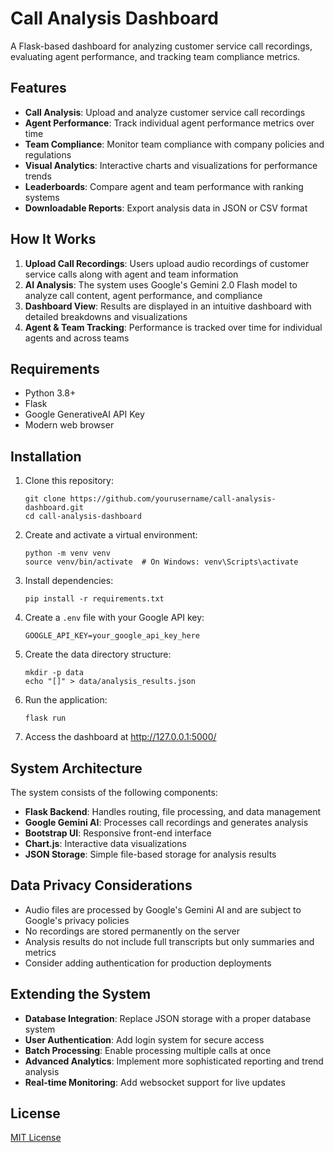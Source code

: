 # Call Analysis Dashboard

A Flask-based dashboard for analyzing customer service call recordings, evaluating agent performance, and tracking team compliance metrics.

## Features

- **Call Analysis**: Upload and analyze customer service call recordings
- **Agent Performance**: Track individual agent performance metrics over time
- **Team Compliance**: Monitor team compliance with company policies and regulations
- **Visual Analytics**: Interactive charts and visualizations for performance trends
- **Leaderboards**: Compare agent and team performance with ranking systems
- **Downloadable Reports**: Export analysis data in JSON or CSV format

## How It Works

1. **Upload Call Recordings**: Users upload audio recordings of customer service calls along with agent and team information
2. **AI Analysis**: The system uses Google's Gemini 2.0 Flash model to analyze call content, agent performance, and compliance
3. **Dashboard View**: Results are displayed in an intuitive dashboard with detailed breakdowns and visualizations
4. **Agent & Team Tracking**: Performance is tracked over time for individual agents and across teams

## Requirements

- Python 3.8+
- Flask
- Google GenerativeAI API Key
- Modern web browser

## Installation

1. Clone this repository:
   ```
   git clone https://github.com/yourusername/call-analysis-dashboard.git
   cd call-analysis-dashboard
   ```

2. Create and activate a virtual environment:
   ```
   python -m venv venv
   source venv/bin/activate  # On Windows: venv\Scripts\activate
   ```

3. Install dependencies:
   ```
   pip install -r requirements.txt
   ```

4. Create a `.env` file with your Google API key:
   ```
   GOOGLE_API_KEY=your_google_api_key_here
   ```

5. Create the data directory structure:
   ```
   mkdir -p data
   echo "[]" > data/analysis_results.json
   ```

6. Run the application:
   ```
   flask run
   ```

7. Access the dashboard at http://127.0.0.1:5000/

## System Architecture

The system consists of the following components:

- **Flask Backend**: Handles routing, file processing, and data management
- **Google Gemini AI**: Processes call recordings and generates analysis
- **Bootstrap UI**: Responsive front-end interface
- **Chart.js**: Interactive data visualizations
- **JSON Storage**: Simple file-based storage for analysis results

## Data Privacy Considerations

- Audio files are processed by Google's Gemini AI and are subject to Google's privacy policies
- No recordings are stored permanently on the server
- Analysis results do not include full transcripts but only summaries and metrics
- Consider adding authentication for production deployments

## Extending the System

- **Database Integration**: Replace JSON storage with a proper database system
- **User Authentication**: Add login system for secure access
- **Batch Processing**: Enable processing multiple calls at once
- **Advanced Analytics**: Implement more sophisticated reporting and trend analysis
- **Real-time Monitoring**: Add websocket support for live updates

## License

[MIT License](LICENSE)
